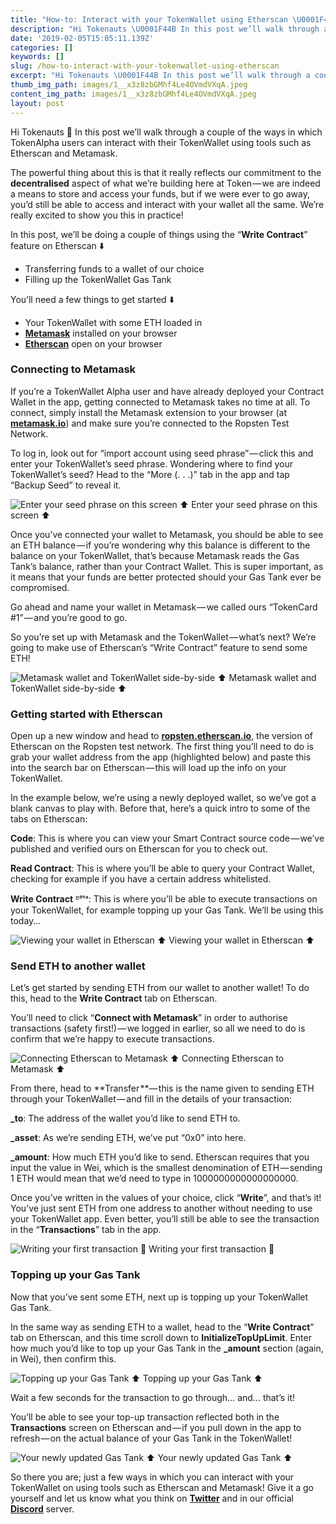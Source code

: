 ```yaml
---
title: "How-to: Interact with your TokenWallet using Etherscan \U0001F4F9"
description: "Hi Tokenauts \U0001F44B In this post we’ll walk through a couple of the ways in which TokenAlpha users can interact with their TokenWallet using…"
date: '2019-02-05T15:05:11.139Z'
categories: []
keywords: []
slug: /how-to-interact-with-your-tokenwallet-using-etherscan
excerpt: "Hi Tokenauts \U0001F44B In this post we’ll walk through a couple of the ways in which TokenAlpha users can interact with their TokenWallet using…"
thumb_img_path: images/1__x3z8zbGMhf4Le4OVmdVXqA.jpeg
content_img_path: images/1__x3z8zbGMhf4Le4OVmdVXqA.jpeg
layout: post
---
```



Hi Tokenauts 👋 In this post we’ll walk through a couple of the ways in which TokenAlpha users can interact with their TokenWallet using tools such as Etherscan and Metamask.

The powerful thing about this is that it really reflects our commitment to the **decentralised** aspect of what we’re building here at Token — we are indeed a means to store and access your funds, but if we were ever to go away, you’d still be able to access and interact with your wallet all the same. We’re really excited to show you this in practice!

In this post, we’ll be doing a couple of things using the “**Write Contract**” feature on Etherscan ⬇️

*   Transferring funds to a wallet of our choice
*   Filling up the TokenWallet Gas Tank

You’ll need a few things to get started ⬇️

*   Your TokenWallet with some ETH loaded in
*   [**Metamask**](https://metamask.io/) installed on your browser
*   [**Etherscan**](https://ropsten.etherscan.io/) open on your browser

### Connecting to Metamask

If you’re a TokenWallet Alpha user and have already deployed your Contract Wallet in the app, getting connected to Metamask takes no time at all. To connect, simply install the Metamask extension to your browser (at [**metamask.io**](http://metamask.io)) and make sure you’re connected to the Ropsten Test Network.

To log in, look out for “import account using seed phrase” — click this and enter your TokenWallet’s seed phrase. Wondering where to find your TokenWallet’s seed? Head to the “More (. . .)” tab in the app and tap “Backup Seed” to reveal it.

![Enter your seed phrase on this screen ⬆️](images/1__Z0jPFjXjnhOtwobyvJ38Pg.jpeg)
Enter your seed phrase on this screen ⬆️

Once you’ve connected your wallet to Metamask, you should be able to see an ETH balance — if you’re wondering why this balance is different to the balance on your TokenWallet, that’s because Metamask reads the Gas Tank’s balance, rather than your Contract Wallet. This is super important, as it means that your funds are better protected should your Gas Tank ever be compromised.

Go ahead and name your wallet in Metamask — we called ours “TokenCard #1” — and you’re good to go.

So you’re set up with Metamask and the TokenWallet — what’s next? We’re going to make use of Etherscan’s “Write Contract” feature to send some ETH!

![Metamask wallet and TokenWallet side-by-side ⬆️](images/1__YcVDNL2qq__J__3ZfyEZzb__A.jpeg)
Metamask wallet and TokenWallet side-by-side ⬆️

### Getting started with Etherscan

Open up a new window and head to [**ropsten.etherscan.io**](https://ropsten.etherscan.io), the version of Etherscan on the Ropsten test network. The first thing you’ll need to do is grab your wallet address from the app (highlighted below) and paste this into the search bar on Etherscan — this will load up the info on your TokenWallet.

In the example below, we’re using a newly deployed wallet, so we’ve got a blank canvas to play with. Before that, here’s a quick intro to some of the tabs on Etherscan:

**Code**: This is where you can view your Smart Contract source code — we’ve published and verified ours on Etherscan for you to check out.

**Read Contract**: This is where you’ll be able to query your Contract Wallet, checking for example if you have a certain address whitelisted.

**Write Contract** ᴮᵉᵗᵃ: This is where you’ll be able to execute transactions on your TokenWallet, for example topping up your Gas Tank. We’ll be using this today…

![Viewing your wallet in Etherscan ⬆️](images/1__AncG5XHw5781a5b5DpaVrw.jpeg)
Viewing your wallet in Etherscan ⬆️

### Send ETH to another wallet

Let’s get started by sending ETH from our wallet to another wallet! To do this, head to the **Write Contract** tab on Etherscan.

You’ll need to click “**Connect with Metamask**” in order to authorise transactions (safety first!) — we logged in earlier, so all we need to do is confirm that we’re happy to execute transactions.

![Connecting Etherscan to Metamask ⬆️](images/1__mRu1CayaKRAh6mQPrcoB__A.jpeg)
Connecting Etherscan to Metamask ⬆️

From there, head to **Transfer **— this is the name given to sending ETH through your TokenWallet — and fill in the details of your transaction:

**\_to**: The address of the wallet you’d like to send ETH to.

**\_asset**: As we’re sending ETH, we’ve put “0x0” into here.

**\_amount**: How much ETH you’d like to send. Etherscan requires that you input the value in Wei, which is the smallest denomination of ETH — sending 1 ETH would mean that we’d need to type in 1000000000000000000.

Once you’ve written in the values of your choice, click “**Write**”, and that’s it! You’ve just sent ETH from one address to another without needing to use your TokenWallet app. Even better, you’ll still be able to see the transaction in the “**Transactions**” tab in the app.

![Writing your first transaction 🎉](images/1__T86jZUPExOhcuRYxSoSX3w.jpeg)
Writing your first transaction 🎉

### Topping up your Gas Tank

Now that you’ve sent some ETH, next up is topping up your TokenWallet Gas Tank.

In the same way as sending ETH to a wallet, head to the “**Write Contract**” tab on Etherscan, and this time scroll down to **InitializeTopUpLimit**. Enter how much you’d like to top up your Gas Tank in the **\_amount** section (again, in Wei), then confirm this.

![Topping up your Gas Tank ⬆️](images/1__eNILK__QKJ8Iy1V__jl4vCxw.jpeg)
Topping up your Gas Tank ⬆️

Wait a few seconds for the transaction to go through… and… that’s it!

You’ll be able to see your top-up transaction reflected both in the **Transactions** screen on Etherscan and — if you pull down in the app to refresh — on the actual balance of your Gas Tank in the TokenWallet!

![Your newly updated Gas Tank ⬆️](images/1__LtTGsKJwcm__TKXUixE5HJg.jpeg)
Your newly updated Gas Tank ⬆️

So there you are; just a few ways in which you can interact with your TokenWallet on using tools such as Etherscan and Metamask! Give it a go yourself and let us know what you think on [**Twitter**](https://twitter.com/tokencard_io) and in our official [**Discord**](https://discord.gg/RhxpjpX) server.